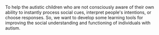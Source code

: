 To help the autistic children who are not consciously aware of their own ability to instantly process social cues, interpret people's intentions, or choose responses. So, we want to develop some learning tools for improving the social understanding and functioning of individuals with autism.
